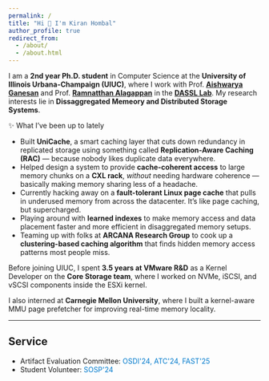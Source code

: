 ```yaml
---
permalink: /
title: "Hi 👋 I'm Kiran Hombal"
author_profile: true
redirect_from: 
  - /about/
  - /about.html
---
```


I am a **2nd year Ph.D. student** in Computer Science at the **University of Illinois Urbana-Champaign (UIUC)**, where I work with Prof. [**Aishwarya Ganesan**](https://aishwaryaganesan.github.io/) and Prof. [**Ramnatthan Alagappan**](https://ramalagappan.github.io/) in the [**DASSL Lab**](https://dassl-uiuc.github.io/). My research interests lie in **Dissaggregated Memeory and Distributed Storage Systems**.


✨ What I’ve been up to lately

- Built **UniCache**, a smart caching layer that cuts down redundancy in replicated storage using something called **Replication-Aware Caching (RAC)** — because nobody likes duplicate data everywhere.
- Helped design a system to provide **cache-coherent access** to large memory chunks on a **CXL rack**, *without* needing hardware coherence — basically making memory sharing less of a headache.
- Currently hacking away on a **fault-tolerant Linux page cache** that pulls in underused memory from across the datacenter. It’s like page caching, but supercharged.
- Playing around with **learned indexes** to make memory access and data placement faster and more efficient in disaggregated memory setups.
- Teaming up with folks at **ARCANA Research Group** to cook up a **clustering-based caching algorithm** that finds hidden memory access patterns most people miss.


Before joining UIUC, I spent **3.5 years at VMware R&D** as a Kernel Developer on the **Core Storage team**, where I worked on NVMe, iSCSI, and vSCSI components inside the ESXi kernel.

I also interned at **Carnegie Mellon University**, where I built a kernel-aware MMU page prefetcher for improving real-time memory locality.

---

## Service

- Artifact Evaluation Committee: <span style="color:#007acc">OSDI'24, ATC'24, FAST'25</span>
- Student Volunteer: <span style="color:#007acc">SOSP'24</span>
